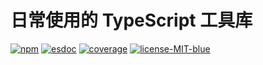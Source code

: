 # 日常使用的 TypeScript 工具库

[![npm](https://img.shields.io/npm/v/@liuli-util/async.svg?color=red&label=npm)](https://www.npmjs.com/package/rx-util) [![esdoc](https://img.shields.io/badge/document-98%25-brightgreen.svg)](https://rx-util.rxliuli.com/) [![coverage](https://img.shields.io/badge/coverage-86%25-informational.svg)](https://rx-util.rxliuli.com/coverage/lcov-report/) [![license-MIT-blue](https://img.shields.io/badge/license-MIT-blue.svg)](https://opensource.org/licenses/MIT)
